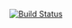 [![Build Status](https://travis-ci.org/ocisse/travis-broken-example.svg?branch=master)](https://github.com/ocisse/travis-broken-example)
